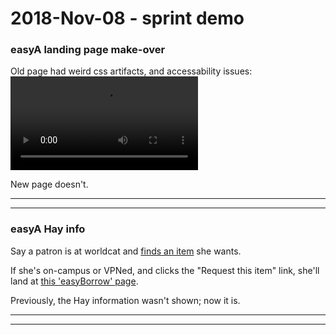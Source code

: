 2018-Nov-08 - sprint demo
=========================


### easyA landing page make-over

 Old page had weird css artifacts, and accessability issues: ![old-easyAccess-info-page](mov_2018-10-19_ezb_landing_page.mov "old-easyAccess-info-page")

<!-- test: ![old-easyAccess-info-page](mov_2018-10-19_ezb_landing_page.mov "old-easyAccess-info-page") -->

New page doesn't.

---
---


### easyA Hay info

Say a patron is at worldcat and [finds an item](http://www.worldcat.org/title/zen-poems/oclc/49584180) she wants.

If she's on-campus or VPNed, and clicks the "Request this item" link, she'll land at [this 'easyBorrow' page](https://library.brown.edu/easyaccess/find/permalink/DSQM/).

Previously, the Hay information wasn't shown; now it is.

---
---

